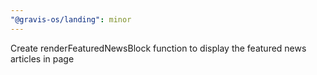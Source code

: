 ```yaml
---
"@gravis-os/landing": minor
---
```


Create renderFeaturedNewsBlock function to display the featured news articles in page
